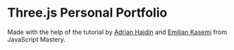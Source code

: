 # Three.js Personal Portfolio

Made with the help of the tutorial by [Adrian Hajdin](https://github.com/adrianhajdin) and [Emilian Kasemi](https://github.com/theringsofsaturn) from JavaScript Mastery.
